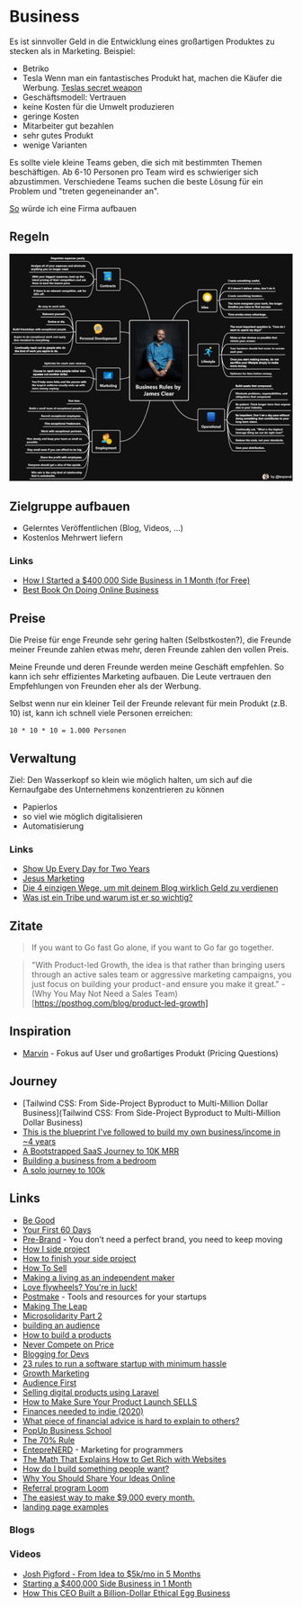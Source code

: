 # Business

Es ist sinnvoller Geld in die Entwicklung eines großartigen Produktes zu stecken als in Marketing.
Beispiel:
- Betriko
- Tesla
Wenn man ein fantastisches Produkt hat, machen die Käufer die Werbung.
[Teslas secret weapon](https://www.youtube.com/watch?v=XgtXped_w4s)
- Geschäftsmodell: Vertrauen
- keine Kosten für die Umwelt produzieren
- geringe Kosten
- Mitarbeiter gut bezahlen
- sehr gutes Produkt 
- wenige Varianten

Es sollte viele kleine Teams geben, die sich mit bestimmten Themen beschäftigen. Ab 6-10 Personen pro Team wird es schwieriger sich abzustimmen. Verschiedene Teams suchen die beste Lösung für ein Problem und "treten gegeneinander an".

[So](./starten.md) würde ich eine Firma aufbauen

## Regeln

![](./business_rules_james_clear.jpg)

## Zielgruppe aufbauen

- Gelerntes Veröffentlichen (Blog, Videos, ...)
- Kostenlos Mehrwert liefern

### Links

- [How I Started a $400,000 Side Business in 1 Month (for Free)](https://www.youtube.com/watch?v=NblHMZbYg-o)
- [Best Book On Doing Online Business](https://cortes.site/best-book-on-doing-online-business/)

## Preise

Die Preise für enge Freunde sehr gering halten (Selbstkosten?), die Freunde meiner Freunde zahlen etwas mehr, deren Freunde zahlen den vollen Preis.

Meine Freunde und deren Freunde werden meine Geschäft empfehlen. So kann ich sehr effizientes Marketing aufbauen. Die Leute vertrauen den Empfehlungen von Freunden eher als der Werbung.

Selbst wenn nur ein kleiner Teil der Freunde relevant für mein Produkt (z.B. 10) ist, kann ich schnell viele Personen erreichen:

```
10 * 10 * 10 = 1.000 Personen
```

## Verwaltung

Ziel: Den Wasserkopf so klein wie möglich halten, um sich auf die Kernaufgabe des Unternehmens konzentrieren zu können

- Papierlos
- so viel wie möglich digitalisieren
- Automatisierung

### Links

- [Show Up Every Day for Two Years](https://seanwes.com/2015/show-up-every-day-for-two-years/)
- [Jesus Marketing](https://taylorpearson.me/jesusmarketing/)
- [Die 4 einzigen Wege, um mit deinem Blog wirklich Geld zu verdienen](https://www.chimpify.de/marketing/wege-um-mit-blog-geld-zu-verdienen/)
- [Was ist ein Tribe und warum ist er so wichtig?](https://www.chimpify.de/marketing/warum-tribe-wichtig/)

## Zitate

> If you want to Go fast Go alone, if you want to Go far go together.

> "With Product-led Growth, the idea is that rather than bringing users through an active sales team or aggressive marketing campaigns, you just focus on building your product - and ensure you make it great." - (Why You May Not Need a Sales Team)[https://posthog.com/blog/product-led-growth]

## Inspiration

- [Marvin](https://amazingmarvin.com/pricing) - Fokus auf User und großartiges Produkt (Pricing Questions)

## Journey

- [Tailwind CSS: From Side-Project Byproduct to Multi-Million Dollar Business](Tailwind CSS: From Side-Project Byproduct to Multi-Million Dollar Business)
- [This is the blueprint I've followed to build my own business/income in ~4 years](https://twitter.com/jdnoc/status/1291773397010087938)
- [A Bootstrapped SaaS Journey to 10K MRR](https://www.bannerbear.com/journey-to-10k-mrr/)
- [Building a business from a bedroom](https://www.mrdbourke.com/running-a-business-from-a-bedroom-11-months-in/)
- [A solo journey to 100k](https://draculatheme.com/pro/journey)

## Links

- [Be Good](http://paulgraham.com/good.html)
- [Your First 60 Days](https://microconf.gen.co/patrick-mckenzie/)
- [Pre-Brand](https://pre-brand.com/) - You don’t need a perfect brand, you need to keep moving
- [How I side project](https://thesephist.com/posts/how-i-side-project/)
- [How to finish your side project](https://hugozap.com/posts/how-to-finish-your-side-project/)
- [How To Sell](https://nabeelqu.co/post-selling)
- [Making a living as an independent maker](https://twitter.com/adamwathan/status/1296447318074568704)
- [Love flywheels? You're in luck!](https://twitter.com/lennysan/status/1295743085243060224)
- [Postmake](https://postmake.io/) - Tools and resources for your startups
- [Making The Leap](https://www.coreyhaines.co/blog/leap)
- [Microsolidarity Part 2](https://medium.com/microsolidarity/microsolidarity-part-2-a-theory-of-groups-and-groups-of-groups-7c6e7ce63eda)
- [building an audience](https://twitter.com/thisiskp_/status/1306614299218055169)
- [How to build a products](https://twitter.com/jackbutcher/status/1316747172306616321)
- [Never Compete on Price](https://medium.com/@tylerhakes/never-compete-on-price-c7709f29280)
- [Blogging for Devs](https://bloggingfordevs.com/)
- [23 rules to run a software startup with minimum hassle](https://www.joisig.com/rules-software-startup-minimum-hassle)
- [Growth Marketing](https://www.julian.com/guide/growth/intro)
- [Audience First](https://audiencefirst.link/contents/)
- [Selling digital products using Laravel](https://freek.dev/1789-selling-digital-products-using-laravel-part-1-intro-a-tour-of-spatiebe)
- [How to Make Sure Your Product Launch SELLS](https://www.youtube.com/watch?v=LSrcELpdgX8)
- [Finances needed to indie (2020)](https://twitter.com/yongfook/status/1328158466645475328)
- [What piece of financial advice is hard to explain to others?](https://qr.ae/pN9peS)
- [PopUp Business School](https://www.popupbusinessschool.co.uk/)
- [The 70% Rule](https://taylorpearson.me/fast/)
- [EntepreNERD](https://www.jackkinsella.ie/books/entreprenerd/marketing_for_programmers) - Marketing for programmers 
- [The Math That Explains How to Get Rich with Websites](https://fourpillarfreedom.com/website-math/)
- [How do I build something people want?](https://justinjackson.ca/build)
- [Why You Should Share Your Ideas Online](https://stewfortier.com/why-you-should-share-your-ideas-online)
- [Referral program Loom](https://twitter.com/_shahedk/status/1367532457075957761)
- [The easiest way to make $9,000 every month.](https://twitter.com/ImSamThompson/status/1367557220469211144)
- [landing page examples](https://twitter.com/mrsharma/status/1367301523710103557)

### Blogs

### Videos

- [Josh Pigford - From Idea to $5k/mo in 5 Months](https://vimeo.com/94623532)
- [Starting a $400,000 Side Business in 1 Month](https://www.youtube.com/watch?v=NblHMZbYg-o)
- [How This CEO Built a Billion-Dollar Ethical Egg Business](https://www.youtube.com/watch?v=o8uhxZON1TU)
